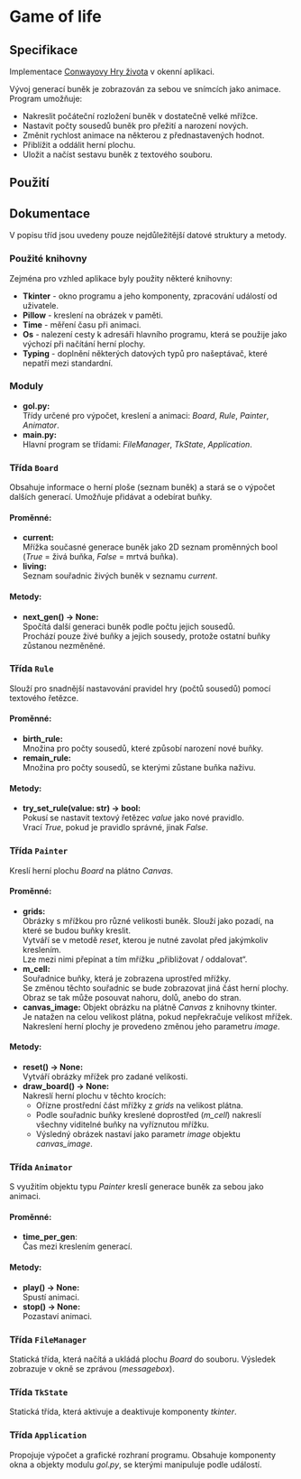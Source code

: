 # Game of life

## Specifikace

Implementace [Conwayovy Hry života](https://en.wikipedia.org/wiki/Conway%27s_Game_of_Life) v okenní aplikaci.

Vývoj generací buněk je zobrazován za sebou ve snímcích jako animace.
Program umožňuje:
- Nakreslit počáteční rozložení buněk v dostatečně velké mřížce.
- Nastavit počty sousedů buněk pro přežití a narození nových.
- Změnit rychlost animace na některou z přednastavených hodnot.
- Přiblížit a oddálit herní plochu.
- Uložit a načíst sestavu buněk z textového souboru.

## Použití


## Dokumentace
V popisu tříd jsou uvedeny pouze nejdůležitější datové struktury a metody.

### Použité knihovny
Zejména pro vzhled aplikace byly použity některé knihovny:
- **Tkinter** - okno programu a jeho komponenty, zpracování událostí od uživatele.
- **Pillow** - kreslení na obrázek v paměti.
- **Time** - měření času při animaci.
- **Os** - nalezení cesty k adresáři hlavního programu, která se použije jako výchozí při načítání herní plochy.
- **Typing** - doplnění některých datových typů pro našeptávač, které nepatří mezi standardní.

### Moduly
- **gol.py:**  
Třídy určené pro výpočet, kreslení a animaci: *Board*, *Rule*, *Painter*, *Animator*.
- **main.py:**  
Hlavní program se třídami: *FileManager*, *TkState*, *Application*.

### Třída `Board`
Obsahuje informace o herní ploše (seznam buněk) a stará se o výpočet dalších generací.
Umožňuje přidávat a odebírat buňky.

#### Proměnné:
- **current:**  
Mřížka současné generace buněk jako 2D seznam proměnných bool (*True* = živá buňka, *False* = mrtvá buňka).
- **living:**  
Seznam souřadnic živých buněk v seznamu *current*.

#### Metody:
- **next_gen() -> None:**  
Spočítá další generaci buněk podle počtu jejich sousedů.  
Prochází pouze živé buňky a jejich sousedy, protože ostatní buňky zůstanou nezměněné.

### Třída `Rule`
Slouží pro snadnější nastavování pravidel hry (počtů sousedů) pomocí textového řetězce.

#### Proměnné:
- **birth_rule:**  
Množina pro počty sousedů, které způsobí narození nové buňky.
- **remain_rule:**  
Množina pro počty sousedů, se kterými zůstane buňka naživu.

#### Metody:
- **try_set_rule(value: str) → bool:**  
Pokusí se nastavit textový řetězec *value* jako nové pravidlo.  
Vrací *True*, pokud je pravidlo správné, jinak *False*.

### Třída `Painter`
Kreslí herní plochu *Board* na plátno *Canvas*.

#### Proměnné:
- **grids:**  
Obrázky s mřížkou pro různé velikosti buněk. Slouží jako pozadí, na které se budou buňky kreslit.  
Vytváří se v metodě *reset*, kterou je nutné zavolat před jakýmkoliv kreslením.  
Lze mezi nimi přepínat a tím mřížku „přibližovat / oddalovat“.
- **m_cell:**  
Souřadnice buňky, která je zobrazena uprostřed mřížky.  
Se změnou těchto souřadnic se bude zobrazovat jiná část herní plochy.  
Obraz se tak může posouvat nahoru, dolů, anebo do stran.
- **canvas_image:**
Objekt obrázku na plátně *Canvas* z knihovny tkinter.  
Je natažen na celou velikost plátna, pokud nepřekračuje velikost mřížek.  
Nakreslení herní plochy je provedeno změnou jeho parametru *image*.

#### Metody:
- **reset() -> None:**  
Vytváří obrázky mřížek pro zadané velikosti.
- **draw_board() -> None:**  
Nakreslí herní plochu v těchto krocích:
  - Ořízne prostřední část mřížky z *grids* na velikost plátna.
  - Podle souřadnic buňky kreslené doprostřed (*m_cell*) nakreslí všechny viditelné buňky na vyříznutou mřížku.
  - Výsledný obrázek nastaví jako parametr *image* objektu *canvas_image*.

### Třída `Animator`
S využitím objektu typu *Painter* kreslí generace buněk za sebou jako animaci.

#### Proměnné:
- **time_per_gen**:  
Čas mezi kreslením generací.

#### Metody:
- **play() -> None:**  
Spustí animaci.
- **stop() -> None:**  
Pozastaví animaci.

### Třída `FileManager`
Statická třída, která načítá a ukládá plochu *Board* do souboru.
Výsledek zobrazuje v okně se zprávou (*messagebox*).

### Třída `TkState`
Statická třída, která aktivuje a deaktivuje komponenty *tkinter*.

### Třída `Application`
Propojuje výpočet a grafické rozhraní programu.
Obsahuje komponenty okna a objekty modulu *gol.py*, se kterými manipuluje podle událostí.

